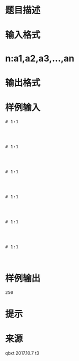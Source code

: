 

# 题目描述



# 输入格式



# n:a1,a2,a3,...,an



# 输出格式



# 样例输入


<pre>
# 1:1




# 1:1




# 1:1




# 1:1




# 1:1




# 1:1


</pre>

# 样例输出


<pre>250</pre>

# 提示



# 来源


<p>
qbxt 2017.10.7 t3
</p>
